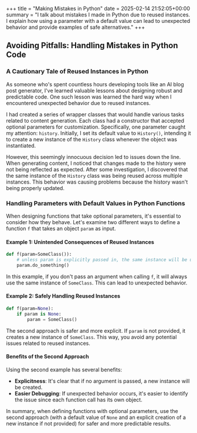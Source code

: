 +++
title = "Making Mistakes in Python"
date = 2025-02-14 21:52:05+00:00
summary = "I talk about mistakes I made in Python due to reused instances. I explain how using a parameter with a default value can lead to unexpected behavior and provide examples of safe alternatives."
+++
## Avoiding Pitfalls: Handling Mistakes in Python Code
### A Cautionary Tale of Reused Instances in Python

As someone who's spent countless hours developing tools like an AI blog post generator, I've learned valuable lessons about designing robust and predictable code. One such lesson was learned the hard way when I encountered unexpected behavior due to reused instances.

I had created a series of wrapper classes that would handle various tasks related to content generation. Each class had a constructor that accepted optional parameters for customization. Specifically, one parameter caught my attention: `history`. Initially, I set its default value to `History()`, intending it to create a new instance of the `History` class whenever the object was instantiated.

However, this seemingly innocuous decision led to issues down the line. When generating content, I noticed that changes made to the history were not being reflected as expected. After some investigation, I discovered that the same instance of the `History` class was being reused across multiple instances. This behavior was causing problems because the history wasn't being properly updated.

### Handling Parameters with Default Values in Python Functions

When designing functions that take optional parameters, it's essential to consider how they behave. Let's examine two different ways to define a function `f` that takes an object `param` as input.

#### Example 1: Unintended Consequences of Reused Instances

```python
def f(param=SomeClass()):
    # unless param is explicitly passed in, the same instance will be used for all calls to f
    param.do_something()
```

In this example, if you don't pass an argument when calling `f`, it will always use the same instance of `SomeClass`. This can lead to unexpected behavior.

#### Example 2: Safely Handling Reused Instances

```python
def f(param=None):
    if param is None:
        param = SomeClass()
```

The second approach is safer and more explicit. If `param` is not provided, it creates a new instance of `SomeClass`. This way, you avoid any potential issues related to reused instances.

#### Benefits of the Second Approach

Using the second example has several benefits:

*   **Explicitness**: It's clear that if no argument is passed, a new instance will be created.
*   **Easier Debugging**: If unexpected behavior occurs, it's easier to identify the issue since each function call has its own object.

In summary, when defining functions with optional parameters, use the second approach (with a default value of `None` and an explicit creation of a new instance if not provided) for safer and more predictable results.
